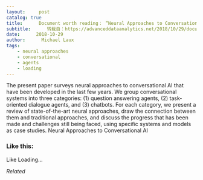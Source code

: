 ```yaml
---
layout:     post
catalog: true
title:      Document worth reading： “Neural Approaches to Conversational AI”
subtitle:      转载自：https://advanceddataanalytics.net/2018/10/29/document-worth-reading-neural-approaches-to-conversational-ai/
date:      2018-10-29
author:      Michael Laux
tags:
    - neural approaches
    - conversational
    - agents
    - loading
---
```


The present paper surveys neural approaches to conversational AI that have been developed in the last few years. We group conversational systems into three categories: (1) question answering agents, (2) task-oriented dialogue agents, and (3) chatbots. For each category, we present a review of state-of-the-art neural approaches, draw the connection between them and traditional approaches, and discuss the progress that has been made and challenges still being faced, using specific systems and models as case studies. Neural Approaches to Conversational AI





### Like this:

Like Loading...


*Related*

